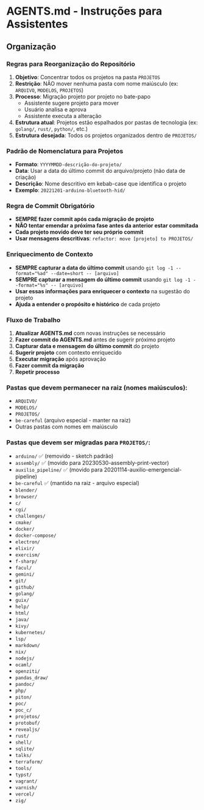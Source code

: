 # AGENTS.md - Instruções para Assistentes

## Organização

### Regras para Reorganização do Repositório

1. **Objetivo**: Concentrar todos os projetos na pasta `PROJETOS`
2. **Restrição**: NÃO mover nenhuma pasta com nome maiúsculo (ex: `ARQUIVO`, `MODELOS`, `PROJETOS`)
3. **Processo**: Migração projeto por projeto no bate-papo
   - Assistente sugere projeto para mover
   - Usuário analisa e aprova
   - Assistente executa a alteração
4. **Estrutura atual**: Projetos estão espalhados por pastas de tecnologia (ex: `golang/`, `rust/`, `python/`, etc.)
5. **Estrutura desejada**: Todos os projetos organizados dentro de `PROJETOS/`

### Padrão de Nomenclatura para Projetos

- **Formato**: `YYYYMMDD-descrição-do-projeto/`
- **Data**: Usar a data do último commit do arquivo/projeto (não data de criação)
- **Descrição**: Nome descritivo em kebab-case que identifica o projeto
- **Exemplo**: `20221201-arduino-bluetooth-hid/`

### Regra de Commit Obrigatório

- **SEMPRE fazer commit após cada migração de projeto**
- **NÃO tentar emendar a próxima fase antes da anterior estar commitada**
- **Cada projeto movido deve ter seu próprio commit**
- **Usar mensagens descritivas**: `refactor: move [projeto] to PROJETOS/`

### Enriquecimento de Contexto

- **SEMPRE capturar a data do último commit** usando `git log -1 --format="%ad" --date=short -- [arquivo]`
- **SEMPRE capturar a mensagem do último commit** usando `git log -1 --format="%s" -- [arquivo]`
- **Usar essas informações para enriquecer o contexto** na sugestão do projeto
- **Ajuda a entender o propósito e histórico** de cada projeto

### Fluxo de Trabalho

1. **Atualizar AGENTS.md** com novas instruções se necessário
2. **Fazer commit do AGENTS.md** antes de sugerir próximo projeto
3. **Capturar data e mensagem do último commit** do projeto
4. **Sugerir projeto** com contexto enriquecido
5. **Executar migração** após aprovação
6. **Fazer commit da migração**
7. **Repetir processo**

### Pastas que devem permanecer na raiz (nomes maiúsculos):
- `ARQUIVO/`
- `MODELOS/`
- `PROJETOS/`
- `be-careful` (arquivo especial - manter na raiz)
- Outras pastas com nomes em maiúsculo

### Pastas que devem ser migradas para `PROJETOS/`:
- `arduino/` ✅ (removido - sketch padrão)
- `assembly/` ✅ (movido para 20230530-assembly-print-vector)
- `auxilio_pipeline/` ✅ (movido para 20201114-auxilio-emergencial-pipeline)
- `be-careful` ✅ (mantido na raiz - arquivo especial)
- `blender/`
- `browser/`
- `c/`
- `cgi/`
- `challenges/`
- `cmake/`
- `docker/`
- `docker-compose/`
- `electron/`
- `elixir/`
- `exercism/`
- `f-sharp/`
- `facul/`
- `gemini/`
- `git/`
- `github/`
- `golang/`
- `guix/`
- `help/`
- `html/`
- `java/`
- `kivy/`
- `kubernetes/`
- `lsp/`
- `markdown/`
- `nix/`
- `nodejs/`
- `ocaml/`
- `openziti/`
- `pandas_draw/`
- `pandoc/`
- `php/`
- `piton/`
- `poc/`
- `poc_c/`
- `projetos/`
- `protobuf/`
- `revealjs/`
- `rust/`
- `shell/`
- `sqlite/`
- `talks/`
- `terraform/`
- `tools/`
- `typst/`
- `vagrant/`
- `varnish/`
- `vercel/`
- `zig/`
